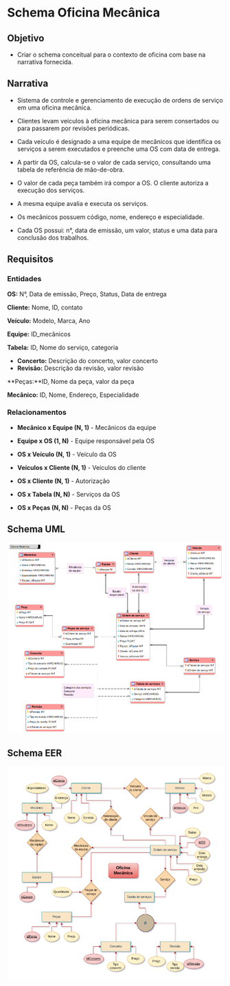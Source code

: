 # Schema Oficina Mecânica

## Objetivo

- Criar o schema conceitual para o contexto de oficina com base na narrativa fornecida.

## Narrativa

- Sistema de controle e gerenciamento de execução de ordens de serviço em uma oficina mecânica.

- Clientes levam veículos à oficina mecânica para serem consertados ou para passarem por revisões periódicas.

- Cada veículo é designado a uma equipe de mecânicos que identifica os serviços a serem executados e preenche uma OS com data de entrega.

- A partir da OS, calcula-se o valor de cada serviço, consultando uma tabela de referência de mão-de-obra.

- O valor de cada peça também irá compor a OS. O cliente autoriza a execução dos serviços.

- A mesma equipe avalia e executa os serviços.

- Os mecânicos possuem código, nome, endereço e especialidade.

- Cada OS possui: n°, data de emissão, um valor, status e uma data para conclusão dos trabalhos.

## Requisitos

### Entidades

**OS:** N°, Data de emissão, Preço, Status, Data de entrega

**Cliente:** Nome, ID, contato

**Veículo:** Modelo, Marca, Ano 

**Equipe:** ID_mecânicos

**Tabela:** ID, Nome do serviço, categoria
- **Concerto:** Descrição do concerto, valor concerto
- **Revisão:** Descrição da revisão, valor revisão

**Peças:**ID, Nome da peça, valor da peça

**Mecânico:** ID, Nome, Endereço, Especialidade

### Relacionamentos

- **Mecânico x Equipe (N, 1)** - Mecânicos da equipe

- **Equipe x OS (1, N)** - Equipe responsável pela OS

- **OS x Veículo (N, 1)** - Veículo da OS

- **Veículos x Cliente (N, 1)** - Veículos do cliente

- **OS x Cliente (N, 1)** - Autorização

- **OS x Tabela (N, N)** - Serviços da OS

- **OS x Peças (N, N)** - Peças da OS

## Schema UML

![](https://github.com/NandesLima/oficina-bd/blob/master/modelo-UML.png)

## Schema EER
![](https://github.com/NandesLima/oficina-bd/blob/master/modelo-EER.png)
